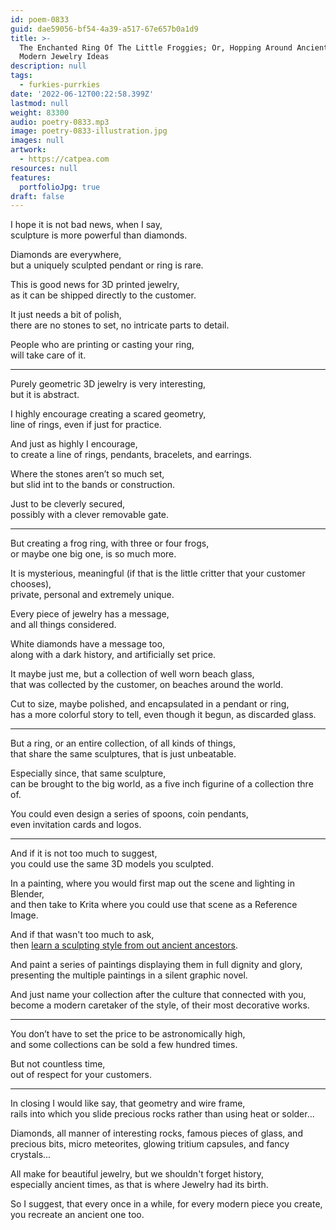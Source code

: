 ```yaml
---
id: poem-0833
guid: dae59056-bf54-4a39-a517-67e657b0a1d9
title: >-
  The Enchanted Ring Of The Little Froggies; Or, Hopping Around Ancient And
  Modern Jewelry Ideas
description: null
tags:
  - furkies-purrkies
date: '2022-06-12T00:22:58.399Z'
lastmod: null
weight: 83300
audio: poetry-0833.mp3
image: poetry-0833-illustration.jpg
images: null
artwork:
  - https://catpea.com
resources: null
features:
  portfolioJpg: true
draft: false
---
```


I hope it is not bad news, when I say,\
sculpture is more powerful than diamonds.

Diamonds are everywhere,\
but a uniquely sculpted pendant or ring is rare.

This is good news for 3D printed jewelry,\
as it can be shipped directly to the customer.

It just needs a bit of polish,\
there are no stones to set, no intricate parts to detail.

People who are printing or casting your ring,\
will take care of it.

---

Purely geometric 3D jewelry is very interesting,\
but it is abstract.

I highly encourage creating a scared geometry,\
line of rings, even if just for practice.

And just as highly I encourage,\
to create a line of rings, pendants, bracelets, and earrings.

Where the stones aren’t so much set,\
but slid int to the bands or construction.

Just to be cleverly secured,\
possibly with a clever removable gate.

---

But creating a frog ring, with three or four frogs,\
or maybe one big one, is so much more.

It is mysterious, meaningful (if that is the little critter that your customer chooses),\
private, personal and extremely unique.

Every piece of jewelry has a message,\
and all things considered.

White diamonds have a message too,\
along with a dark history, and artificially set price.

It maybe just me, but a collection of well worn beach glass,\
that was collected by the customer, on beaches around the world.

Cut to size, maybe polished, and encapsulated in a pendant or ring,\
has a more colorful story to tell, even though it begun, as discarded glass.

---

But a ring, or an entire collection, of all kinds of things,\
that share the same sculptures, that is just unbeatable.

Especially since, that same sculpture,\
can be brought to the big world, as a five inch figurine of a collection thre of.

You could even design a series of spoons, coin pendants,\
even invitation cards and logos.

---

And if it is not too much to suggest,\
you could use the same 3D models you sculpted.

In a painting, where you would first map out the scene and lighting in Blender,\
and then take to Krita where you could use that scene as a Reference Image.

And if that wasn't too much to ask,\
then [learn a sculpting style from out ancient ancestors](https://www.popular.pics/reddit/subreddits/posts?r=artefactporn\&sort=top\&t=all).

And paint a series of paintings displaying them in full dignity and glory,\
presenting the multiple paintings in a silent graphic novel.

And just name your collection after the culture that connected with you,\
become a modern caretaker of the style, of their most decorative works.

---

You don’t have to set the price to be astronomically high,\
and some collections can be sold a few hundred times.

But not countless time,\
out of respect for your customers.

---

In closing I would like say, that geometry and wire frame,\
rails into which you slide precious rocks rather than using heat or solder...

Diamonds, all manner of interesting rocks, famous pieces of glass, and precious bits, micro meteorites, glowing tritium capsules, and fancy crystals...

All make for beautiful jewelry, but we shouldn't forget history,\
especially ancient times, as that is where Jewelry had its birth.

So I suggest, that every once in a while, for every modern piece you create,\
you recreate an ancient one too.
